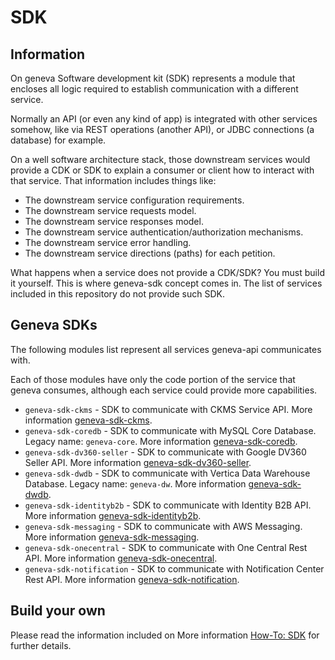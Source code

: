 # SDK

## Information

On geneva Software development kit (SDK) represents a module that encloses all logic required to establish communication with a different service.

Normally an API (or even any kind of app) is integrated with other services somehow, like via REST operations (another API), or JDBC connections (a database) for example.

On a well software architecture stack, those downstream services would provide a CDK or SDK to explain a consumer or client how to interact with that service. That information includes things like:

- The downstream service configuration requirements.
- The downstream service requests model.
- The downstream service responses model.
- The downstream service authentication/authorization mechanisms.
- The downstream service error handling.
- The downstream service directions (paths) for each petition.

What happens when a service does not provide a CDK/SDK? You must build it yourself. This is where geneva-sdk concept comes in. The list of services included in this repository do not provide such SDK.

## Geneva SDKs

The following modules list represent all services geneva-api communicates with.

Each of those modules have only the code portion of the service that geneva consumes, although each service could provide more capabilities.

- `geneva-sdk-ckms` - SDK to communicate with CKMS Service API. More information [geneva-sdk-ckms](../geneva-sdk-ckms/README.md).
- `geneva-sdk-coredb` - SDK to communicate with MySQL Core Database. Legacy name: `geneva-core`. More information [geneva-sdk-coredb](../geneva-sdk-coredb/README.md).
- `geneva-sdk-dv360-seller` - SDK to communicate with Google DV360 Seller API. More information [geneva-sdk-dv360-seller](../geneva-sdk-dv360-seller/README.md).
- `geneva-sdk-dwdb` - SDK to communicate with Vertica Data Warehouse Database. Legacy name: `geneva-dw`. More information [geneva-sdk-dwdb](../geneva-sdk-dwdb/README.md).
- `geneva-sdk-identityb2b` - SDK to communicate with Identity B2B API. More information [geneva-sdk-identityb2b](../geneva-sdk-identityb2b/README.md).
- `geneva-sdk-messaging` - SDK to communicate with AWS Messaging. More information [geneva-sdk-messaging](../geneva-sdk-messaging/README.md).
- `geneva-sdk-onecentral` - SDK to communicate with One Central Rest API. More information [geneva-sdk-onecentral](../geneva-sdk-onecentral/README.md).
- `geneva-sdk-notification` - SDK to communicate with Notification Center Rest API. More information [geneva-sdk-notification](../geneva-sdk-notification/README.md).

## Build your own

Please read the information included on More information [How-To: SDK](./how-to/HOWTO-SDK.md) for further details.
